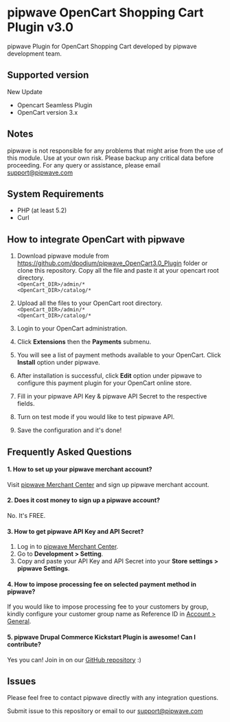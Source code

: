 pipwave OpenCart Shopping Cart Plugin v3.0
==========================================
pipwave Plugin for OpenCart Shopping Cart developed by pipwave development team.

Supported version
-----------------
New Update
- Opencart Seamless Plugin
- OpenCart version 3.x

Notes
-----
pipwave is not responsible for any problems that might arise from the use of this module. 
Use at your own risk. Please backup any critical data before proceeding. For any query or 
assistance, please email support@pipwave.com

System Requirements
--------------------
* PHP (at least 5.2)
* Curl

How to integrate OpenCart with pipwave
-----------------------------------------
1. Download pipwave module from https://github.com/dpodium/pipwave_OpenCart3.0_Plugin folder or clone this repository. Copy all the file and paste it at your opencart root directory.  
`<OpenCart_DIR>/admin/*`  
`<OpenCart_DIR>/catalog/*`

2. Upload all the files to your OpenCart root directory.
`<OpenCart_DIR>/admin/*`  
`<OpenCart_DIR>/catalog/*`

3. Login to your OpenCart administration.

4. Click **Extensions** then the **Payments** submenu.

5. You will see a list of payment methods available to your OpenCart. Click **Install** option under pipwave.

6. After installation is successful, click **Edit** option under pipwave to configure this payment plugin for your OpenCart online store.

7. Fill in your pipwave API Key & pipwave API Secret to the respective fields.

8. Turn on test mode if you would like to test pipwave API.

9. Save the configuration and it's done!


Frequently Asked Questions
--------------------------

#### 1. How to set up your pipwave merchant account?

Visit [pipwave Merchant Center](https://merchant.pipwave.com/site/signup/ "signup pipwave Merchant Center") and sign up pipwave merchant account.

#### 2. Does it cost money to sign up a pipwave account?

No. It's FREE.

#### 3. How to get pipwave API Key and API Secret?

1. Log in to [pipwave Merchant Center](https://merchant.pipwave.com/site/login/ "login pipwave Merchant Center").
2. Go to **Development > Setting**.
3. Copy and paste your API Key and API Secret into your **Store settings > pipwave Settings**.

#### 4. How to impose processing fee on selected payment method in pipwave?

If you would like to impose processing fee to your customers by group, kindly configure your customer group name as Reference ID in [Account > General](https://merchant.pipwave.com/account/set-processing-fee-group#general-processing-fee-group).


#### 5. pipwave Drupal Commerce Kickstart Plugin is awesome! Can I contribute?

Yes you can! Join in on our [GitHub repository](https://github.com/dpodium/pipwave_OpenCart2.0_Plugin/) :)

Issues
------
Please feel free to contact pipwave directly with any integration questions.

Submit issue to this repository or email to our support@pipwave.com
